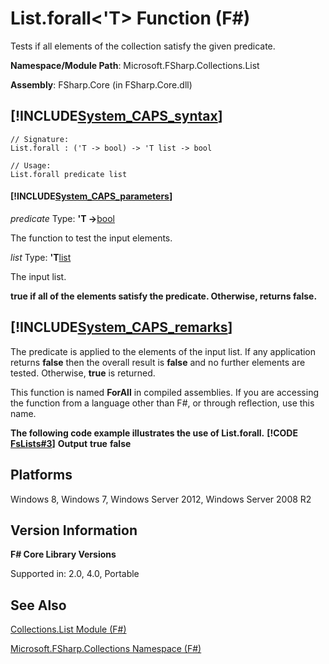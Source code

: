 # List.forall<'T> Function (F#)

Tests if all elements of the collection satisfy the given predicate.

**Namespace/Module Path**: Microsoft.FSharp.Collections.List

**Assembly**: FSharp.Core (in FSharp.Core.dll)


## [!INCLUDE[System_CAPS_syntax](//System/Token/System_CAPS_syntax_md.md)]

```
// Signature:
List.forall : ('T -> bool) -> 'T list -> bool

// Usage:
List.forall predicate list
```

#### [!INCLUDE[System_CAPS_parameters](//System/Token/System_CAPS_parameters_md.md)]
*predicate*
Type: **'T -&gt;**[bool](http://msdn.microsoft.com/en-us/library/89c0cf9c-49ce-4207-a3be-555851a67dd5)


The function to test the input elements.


*list*
Type: **'T**[list](http://msdn.microsoft.com/en-us/library/c627b668-477b-4409-91ed-06d7f1b3e4a7)


The input list.



**true if all of the elements satisfy the predicate. Otherwise, returns false.**
## [!INCLUDE[System_CAPS_remarks](//System/Token/System_CAPS_remarks_md.md)]
The predicate is applied to the elements of the input list. If any application returns **false** then the overall result is **false** and no further elements are tested. Otherwise, **true** is returned.

This function is named **ForAll** in compiled assemblies. If you are accessing the function from a language other than F#, or through reflection, use this name.

**The following code example illustrates the use of List.forall.**
**[!CODE [FsLists#3](../CodeSnippet/VS_Snippets_Fsharp/fslists/FSharp/fs/program.fs#3)]**
**Output**
**true**
**false**
## Platforms
Windows 8, Windows 7, Windows Server 2012, Windows Server 2008 R2


## Version Information
**F# Core Library Versions**

Supported in: 2.0, 4.0, Portable




## See Also
[Collections.List Module &#40;F&#35;&#41;](Collections.List+Module+28%F%2329%.md)

[Microsoft.FSharp.Collections Namespace &#40;F&#35;&#41;](Microsoft.FSharp.Collections+Namespace+28%F%2329%.md)

